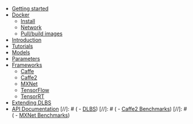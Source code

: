 
- [Getting started](/index.md?id=deep-learning-benchmarking-suite)
- [Docker](/docker/docker.md?id=docker)
  - [Install](/docker/install_docker.md?id=installing-docker)
  - [Network](/docker/docker_network.md?id=docker-networking)
  - [Pull/build images](/docker/pull_build_images.md?id=buildpull-docker-images)
- [Introduction](/intro/intro.md?id=introduction)
- [Tutorials](/tutorials/tutorials.md?id=tutorials)
- [Models](/models/models.md?id=models)
- [Parameters](/parameters/parameters.md?id=parameters)
- [Frameworks](/frameworks/frameworks.md?id=frameworks)
  - [Caffe](/frameworks/caffe.md?id=caffe)
  - [Caffe2](/frameworks/caffe2.md?id=caffe2)
  - [MXNet](/frameworks/mxnet.md?id=mxnet)
  - [TensorFlow](/frameworks/tensorflow.md?id=tensorflow)
  - [TensorRT](/frameworks/tensorrt.md?id=tensorrt)
- [Extending DLBS](/extend/dlbs.md?id=extending-deep-learning-benchmarking-suite)
- [API Documentation](/apidoc/apidoc.md)
[//]: # (  - [DLBS](http://fastsim-demo.ad.labs.hpecorp.net:8080/dlbs/apidoc/dlbs/dlbs.html))
[//]: # (  - [Caffe2 Benchmarks](http://fastsim-demo.ad.labs.hpecorp.net:8080/dlbs/apidoc/caffe2_benchmarks/caffe2_benchmarks.html))
[//]: # (  - [MXNet Benchmarks](http://fastsim-demo.ad.labs.hpecorp.net:8080/dlbs/apidoc/mxnet_benchmarks/mxnet_benchmarks.html))
